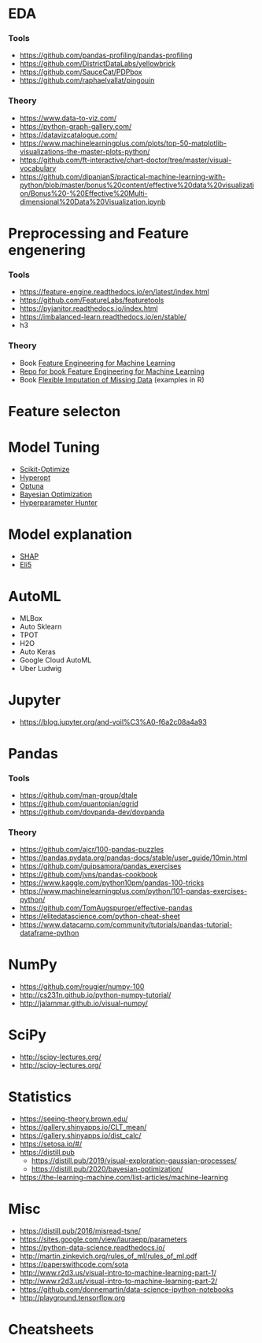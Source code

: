 # EDA
### Tools
- https://github.com/pandas-profiling/pandas-profiling
- https://github.com/DistrictDataLabs/yellowbrick
- https://github.com/SauceCat/PDPbox
- https://github.com/raphaelvallat/pingouin
### Theory
- https://www.data-to-viz.com/
- https://python-graph-gallery.com/
- https://datavizcatalogue.com/
- https://www.machinelearningplus.com/plots/top-50-matplotlib-visualizations-the-master-plots-python/
- https://github.com/ft-interactive/chart-doctor/tree/master/visual-vocabulary
- https://github.com/dipanjanS/practical-machine-learning-with-python/blob/master/bonus%20content/effective%20data%20visualization/Bonus%20-%20Effective%20Multi-dimensional%20Data%20Visualization.ipynb

# Preprocessing and Feature engenering
### Tools
- https://feature-engine.readthedocs.io/en/latest/index.html
- https://github.com/FeatureLabs/featuretools
- https://pyjanitor.readthedocs.io/index.html
- https://imbalanced-learn.readthedocs.io/en/stable/
- h3
### Theory
- Book [Feature Engineering for Machine Learning](https://github.com/yanshengjia/ml-road/blob/master/resources/Feature%20Engineering%20for%20Machine%20Learning.pdf)
- [Repo for book Feature Engineering for Machine Learning](https://github.com/alicezheng/feature-engineering-book)
- Book [Flexible Imputation of Missing Data](https://stefvanbuuren.name/fimd/) (examples in R)

# Feature selecton

# Model Tuning
- [Scikit-Optimize](https://github.com/scikit-optimize/scikit-optimize)
- [Hyperopt](https://github.com/hyperopt/hyperopt)
- [Optuna](https://github.com/optuna/optuna)
- [Bayesian Optimization](https://github.com/fmfn/BayesianOptimization)
- [Hyperparameter Hunter](https://github.com/HunterMcGushion/hyperparameter_hunter)

# Model explanation
- [SHAP](https://github.com/slundberg/shap)
- [Eli5](https://github.com/TeamHG-Memex/eli5)

# AutoML
 - MLBox
 - Auto Sklearn
 - TPOT
 - H2O
 - Auto Keras
 - Google Cloud AutoML
 - Uber Ludwig

# Jupyter
- https://blog.jupyter.org/and-voil%C3%A0-f6a2c08a4a93

# Pandas
### Tools
- https://github.com/man-group/dtale
- https://github.com/quantopian/qgrid
- https://github.com/dovpanda-dev/dovpanda
### Theory
- https://github.com/ajcr/100-pandas-puzzles
- https://pandas.pydata.org/pandas-docs/stable/user_guide/10min.html
- https://github.com/guipsamora/pandas_exercises
- https://github.com/jvns/pandas-cookbook
- https://www.kaggle.com/python10pm/pandas-100-tricks
- https://www.machinelearningplus.com/python/101-pandas-exercises-python/
- https://github.com/TomAugspurger/effective-pandas
- https://elitedatascience.com/python-cheat-sheet
- https://www.datacamp.com/community/tutorials/pandas-tutorial-dataframe-python

# NumPy
- https://github.com/rougier/numpy-100
- http://cs231n.github.io/python-numpy-tutorial/
- http://jalammar.github.io/visual-numpy/

# SciPy
- http://scipy-lectures.org/
- http://scipy-lectures.org/

# Statistics
- https://seeing-theory.brown.edu/
- https://gallery.shinyapps.io/CLT_mean/
- https://gallery.shinyapps.io/dist_calc/
- https://setosa.io/#/
- https://distill.pub
  - https://distill.pub/2019/visual-exploration-gaussian-processes/
  - https://distill.pub/2020/bayesian-optimization/
- https://the-learning-machine.com/list-articles/machine-learning

# Misc
- https://distill.pub/2016/misread-tsne/
- https://sites.google.com/view/lauraepp/parameters
- https://python-data-science.readthedocs.io/
- http://martin.zinkevich.org/rules_of_ml/rules_of_ml.pdf
- https://paperswithcode.com/sota
- http://www.r2d3.us/visual-intro-to-machine-learning-part-1/
- http://www.r2d3.us/visual-intro-to-machine-learning-part-2/
- https://github.com/donnemartin/data-science-ipython-notebooks
- http://playground.tensorflow.org

# Cheatsheets